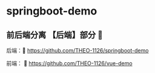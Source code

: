 # springboot-demo
 
 ## 前后端分离 【后端】部分 🤖

后端：🎠
https://github.com/THEO-1126/springboot-demo

前端： 🦄
https://github.com/THEO-1126/vue-demo
